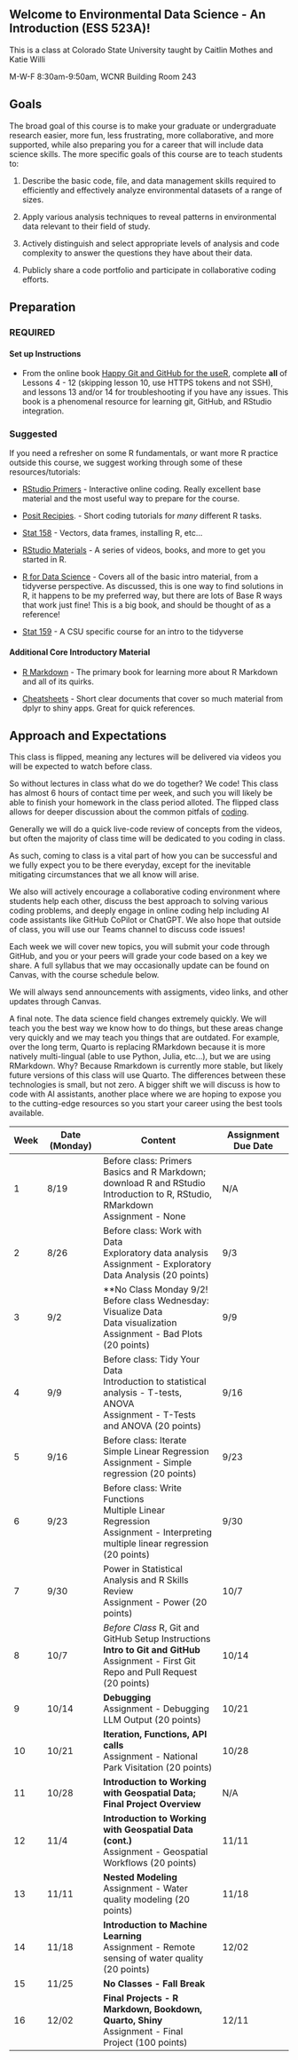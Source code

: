 ## Welcome to Environmental Data Science - An Introduction (ESS 523A)!

This is a class at Colorado State University taught by Caitlin Mothes and Katie Willi

M-W-F 8:30am-9:50am, WCNR Building Room 243

## Goals

The broad goal of this course is to make your graduate or undergraduate research easier, more fun, less frustrating, more collaborative, and more supported, while also preparing you for a career that will include data science skills. The more specific goals of this course are to teach students to: 


  1)	Describe the basic code, file, and data management skills required to efficiently and effectively analyze environmental datasets of a range of sizes.

  2)	Apply various analysis techniques to reveal patterns in environmental data relevant to their field of study.
  
  3)	Actively distinguish and select appropriate levels of analysis and code complexity to answer the questions they have about their data.

  4)	Publicly share a code portfolio and participate in collaborative coding efforts.

## Preparation 

### REQUIRED

#### Set up Instructions

- From the online book [Happy Git and GitHub for the useR](https://happygitwithr.com/github-acct.html), complete **all** of Lessons 4 - 12 (skipping lesson 10, use HTTPS tokens and not SSH), and lessons 13 and/or 14 for troubleshooting if you have any issues. This book is a phenomenal resource for learning git, GitHub, and RStudio integration.

### Suggested

If you need a refresher on some R fundamentals, or want more R practice outside this course, we suggest working through some of these resources/tutorials:


- [RStudio Primers](https://github.com/rossyndicate/primers/blob/main/README.md) - Interactive
online coding. Really excellent base material and the most useful way to prepare for the course.

- [Posit Recipies](https://posit.cloud/learn/recipes). - Short coding tutorials for *many* different R tasks.

- [Stat 158](https://csu-r.github.io/Module1/) - Vectors, data frames, installing R, etc...

- [RStudio Materials](https://education.rstudio.com/learn/beginner/) - A series of
videos, books, and more to get you started in R.

- [R for Data Science](https://r4ds.had.co.nz/introduction.html) - Covers all of
the basic intro material, from a tidyverse perspective. As discussed, this is 
one way to find solutions in R, it happens to be my preferred way, but there are
lots of Base R ways that work just fine! This is a big book, and should be thought
of as a reference!

- [Stat 159](https://csu-r.github.io/Module2/) - A CSU specific course for an
intro to the tidyverse


#### Additional Core Introductory Material

- [R Markdown](https://bookdown.org/yihui/rmarkdown/#preface) - The primary 
book for learning more about R Markdown and all of its quirks.

- [Cheatsheets](https://www.rstudio.com/resources/cheatsheets/) - Short
clear documents that cover so much material from dplyr to shiny apps. Great
for quick references.


## Approach and Expectations

This class is flipped, meaning any lectures will be delivered via videos you will 
be expected to watch before class. 

So without lectures in class what do we do together? We code! This class has almost 6 hours of contact time per week, and such you will likely be able to finish your homework in the class period alloted. The flipped class allows for deeper discussion about the common pitfals of
[coding](https://ieeexplore.ieee.org/document/7344151).  

Generally we will do a quick live-code review of concepts from the videos, but often the majority of class time will be dedicated to you coding in class.

As such, coming to class is a vital part of how you can be successful and we fully expect you to be there everyday, except for the inevitable mitigating circumstances that we all know will arise. 

We also will actively encourage a collaborative coding environment where students help each other, discuss the best approach to solving various coding problems, and deeply engage in online coding help including AI code assistants like GitHub CoPilot or ChatGPT. We also hope that outside of class, you will use our Teams channel to discuss code issues!

Each week we will cover new topics, you will submit your code through GitHub, and you or your peers will grade your code based on a key we share. A full syllabus that we may occasionally update can be found on Canvas, with the course schedule below. 

We will always send announcements with assigments, video links, and other updates through Canvas. 

A final note. The data science field changes extremely quickly. We will teach you the best way we know how to do things, but these areas change very quickly and we may teach you things that are outdated. For example, over the long term, Quarto is replacing RMarkdown because it is more natively multi-lingual (able to use Python, Julia, etc...), but we are using RMarkdown. Why? Because Rmarkdown is currently more stable, but likely future versions of this class will use Quarto. The differences between these technologies is small, but not zero. A bigger shift we will discuss is how to code with AI assistants, another place where we are hoping to expose you to the cutting-edge resources so you start your career using the best tools available. 


| Week | Date (Monday) | Content                                                                                                                       | Assignment Due Date |
|------|---------------|-------------------------------------------------------------------------------------------------------------------------------|---------------------|
| 1    | 8/19          | Before class: Primers Basics and R Markdown; download R and RStudio<br> Introduction to R, RStudio, RMarkdown<br>  Assignment - None   | N/A                 |
| 2    | 8/26          | Before class: Work with Data<br>  Exploratory data analysis<br>  Assignment - Exploratory Data Analysis (20 points)                     | 9/3                 |
| 3    | 9/2           | **No Class Monday 9/2! Before class Wednesday: Visualize Data<br>  Data visualization<br>  Assignment - Bad Plots (20 points)             | 9/9                 |
| 4    | 9/9           | Before class: Tidy Your Data<br>  Introduction to statistical analysis - T-tests, ANOVA<br>  Assignment - T-Tests and ANOVA (20 points) | 9/16                |
| 5    | 9/16          | Before class: Iterate<br>  Simple Linear Regression<br>  Assignment - Simple regression (20 points)                                     | 9/23                |
| 6    | 9/23          | Before class: Write Functions<br>  Multiple Linear Regression<br>  Assignment - Interpreting multiple linear regression (20 points)     | 9/30                |
| 7    | 9/30          | Power in Statistical Analysis and R Skills Review<br>  Assignment - Power (20 points)                                              | 10/7                |
| 8    | 10/7          | *Before Class* R, Git and GitHub Setup Instructions<br> **Intro to Git and GitHub**<br>  Assignment - First Git Repo and Pull Request (20 points)                                              | 10/14               |
| 9    | 10/14         | **Debugging**<br>  Assignment - Debugging LLM Output (20 points)                                                                       | 10/21               |
| 10   | 10/21         | **Iteration, Functions, API calls**<br> Assignment - National Park Visitation (20 points)                                             | 10/28               |
| 11   | 10/28         | **Introduction to Working with Geospatial Data; Final Project Overview**                                                          | N/A                 |
| 12   | 11/4          | **Introduction to Working with Geospatial Data (cont.)** <br>  Assignment - Geospatial Workflows (20 points)                            | 11/11               |
| 13   | 11/11         | **Nested Modeling**<br>  Assignment - Water quality modeling (20 points)                                                               | 11/18               |
| 14   | 11/18         | **Introduction to Machine Learning**<br>  Assignment - Remote sensing of water quality (20 points)                                     | 12/02               |
| 15   | 11/25         | **No Classes - Fall Break**                                                                                                       |                     |
| 16   | 12/02         | **Final Projects - R Markdown, Bookdown, Quarto, Shiny**<br>  Assignment - Final Project (100 points)                                  | 12/11               |
